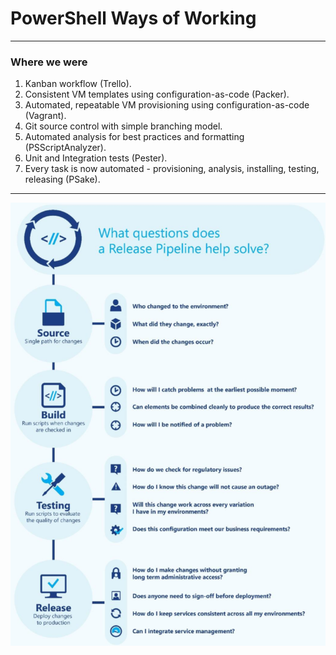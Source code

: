 # PowerShell Ways of Working

---

### Where we were

1. Kanban workflow (Trello).
1. Consistent VM templates using configuration-as-code (Packer).
1. Automated, repeatable VM provisioning using configuration-as-code (Vagrant).
1. Git source control with simple branching model.
1. Automated analysis for best practices and formatting (PSScriptAnalyzer).
1. Unit and Integration tests (Pester).
1. Every task is now automated - provisioning, analysis, installing, testing, releasing (PSake).

---

![Where we want to be](images/release_pipeline.png)
